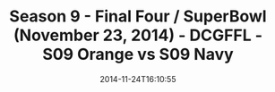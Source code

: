 ---
title: Season 9 - Final Four / SuperBowl (November 23, 2014) - DCGFFL - S09 Orange
  vs S09 Navy
teams-score:
- team: _teams/s09-orange.md
  score:
- team: _teams/s09-navy-rear-admirals.md
  score: 28
mvp: Gabe Avila (Orange), Sheerod Wilkerson (Navy)
game-ball: N/A
sportsperson: ''
season: 9
week: 10
date: '2014-11-24T16:10:55'
pageid: season-9-final-four-superbowl-4464-vs-4463
---